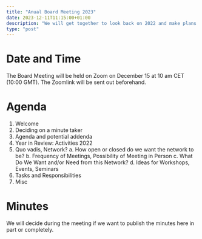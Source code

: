 ```yaml
---
title: "Anual Board Meeting 2023"
date: 2023-12-11T11:15:00+01:00
description: "We will get together to look back on 2022 and make plans for 2023."
type: "post"
---
```


# Date and Time

The Board Meeting will be held on Zoom on December 15 at 10 am CET (10:00 GMT).
The Zoomlink will be sent out beforehand.

# Agenda

1.	Welcome
2.	Deciding on a minute taker
3.	Agenda and potential addenda
4.	Year in Review: Activities 2022
5.	Quo vadis, Network?
    a.	How open or closed do we want the network to be?
    b.	Frequency of Meetings, Possibility of Meeting in Person
    c.	What Do We Want and/or Need from this Network?
    d.	Ideas for Workshops, Events, Seminars
6.	Tasks and Responsibilities
7.	Misc



# Minutes

We will decide during the meeting if we want to publish the minutes here in part or completely.